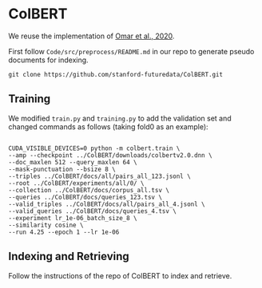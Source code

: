 # ColBERT

We reuse the implementation of [Omar et al., 2020](https://github.com/stanford-futuredata/ColBERT).

First follow `Code/src/preprocess/README.md` in our repo to generate pseudo documents for indexing.

```
git clone https://github.com/stanford-futuredata/ColBERT.git
```

## Training
We modified ```train.py``` and ```training.py``` to add the validation set and changed commands as follows (taking fold0 as an example):

```

CUDA_VISIBLE_DEVICES=0 python -m colbert.train \
--amp --checkpoint ../ColBERT/downloads/colbertv2.0.dnn \
--doc_maxlen 512 --query_maxlen 64 \
--mask-punctuation --bsize 8 \
--triples ../ColBERT/docs/all/pairs_all_123.jsonl \
--root ../ColBERT/experiments/all/0/ \
--collection ../ColBERT/docs/corpus_all.tsv \
--queries ../ColBERT/docs/queries_123.tsv \
--valid_triples ../ColBERT/docs/all/pairs_all_4.jsonl \
--valid_queries ../ColBERT/docs/queries_4.tsv \
--experiment lr_1e-06_batch_size_8 \
--similarity cosine \
--run 4.25 --epoch 1 --lr 1e-06 
```

## Indexing and Retrieving

Follow the instructions of the repo of ColBERT to index and retrieve.

